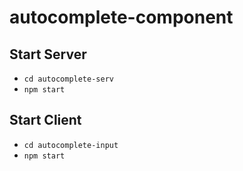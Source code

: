 # autocomplete-component

## Start Server
 - `cd autocomplete-serv`
 - `npm start`

## Start Client
 - `cd autocomplete-input`
 - `npm start`